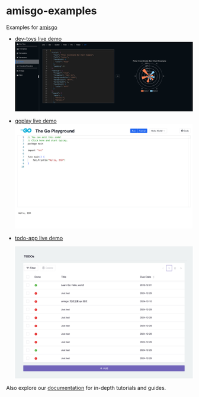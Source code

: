 # amisgo-examples

Examples for [amisgo](https://github.com/zrcoder/amisgo)

- [dev-toys live demo](https://amisgo-dtoy.up.railway.app)
  ![devtoys](images/dtoy.png)

- [goplay live demo](https://amisgo-gopplay.up.railway.app)
  ![goplay](images/goplay.png)

- [todo-app live demo](https://amisgo-todo.up.railway.app)

  ![todo-app](images/todo-app.png)

Also explore our [documentation](https://amisgo.pages.dev) for in-depth tutorials and guides.
